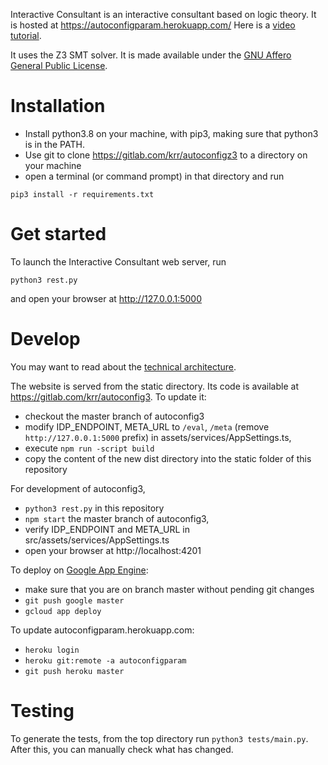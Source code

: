 Interactive Consultant is an interactive consultant based on logic theory. It is hosted at https://autoconfigparam.herokuapp.com/
Here is a [video tutorial](https://drive.google.com/open?id=1hZswGXjEK_mIyQVK5NeRhusmWkRFUo90).

It uses the Z3 SMT solver.  It is made available under the [GNU Affero General Public License](https://www.gnu.org/licenses/agpl-3.0.en.html).  


# Installation
* Install python3.8 on your machine, with pip3, making sure that python3 is in the PATH.
* Use git to clone https://gitlab.com/krr/autoconfigz3 to a directory on your machine
* open a terminal (or command prompt) in that directory and run
~~~~
pip3 install -r requirements.txt
~~~~

# Get started
To launch the Interactive Consultant web server, run
~~~~
python3 rest.py
~~~~
and open your browser at http://127.0.0.1:5000

# Develop

You may want to read about the [technical architecture](https://docs.google.com/document/d/1i0oFnk_ITwm2zkF36MzN9ezgZJe0_a7H9Tm1x1V-lKA/edit?usp=sharing).

The website is served from the static directory.  Its code is available at https://gitlab.com/krr/autoconfig3.  To update it:

* checkout the master branch of autoconfig3
* modify IDP_ENDPOINT, META_URL to `/eval`, `/meta` (remove `http://127.0.0.1:5000` prefix) in assets/services/AppSettings.ts,
* execute `npm run -script build`
* copy the content of the new dist directory into the static folder of this repository

For development of autoconfig3,

* `python3 rest.py` in this repository
* `npm start` the master branch of autoconfig3,
* verify IDP_ENDPOINT and META_URL in src/assets/services/AppSettings.ts
* open your browser at http://localhost:4201

To deploy on [Google App Engine](https://gitlab.com/krr/autoconfigz3/-/blob/master/docs/zettlr/Google%20App%20Engine.md):
* make sure that you are on branch master without pending git changes
* `git push google master`
* `gcloud app deploy`

To update autoconfigparam.herokuapp.com: 
* `heroku login`
* `heroku git:remote -a autoconfigparam`
* `git push heroku master`

# Testing

To generate the tests, from the top directory run `python3 tests/main.py`.
After this, you can manually check what has changed.
